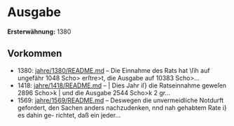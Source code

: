 # Ausgabe

**Ersterwähnung:** 1380

## Vorkommen
- 1380: [jahre/1380/README.md](../jahre/1380/README.md) – Die Einnahme des Rats hat \ſih auf ungefähr 1048
Scho> erſtre>t, die Ausgabe auf 10383 Scho>...
- 1418: [jahre/1418/README.md](../jahre/1418/README.md) – | Dies Jahr iſ} die Ratseinnahme geweſen 2896 Scho>k
| und die Ausgabe 2544 Scho>k 2 gr...
- 1569: [jahre/1569/README.md](../jahre/1569/README.md) – Deswegen die
unvermeidliche Notdurft gefordert, den Sachen anders
nachzudenken, nnd nah gehabtem Rate i} es dahin ge-
richtet, daß ein jeder...
